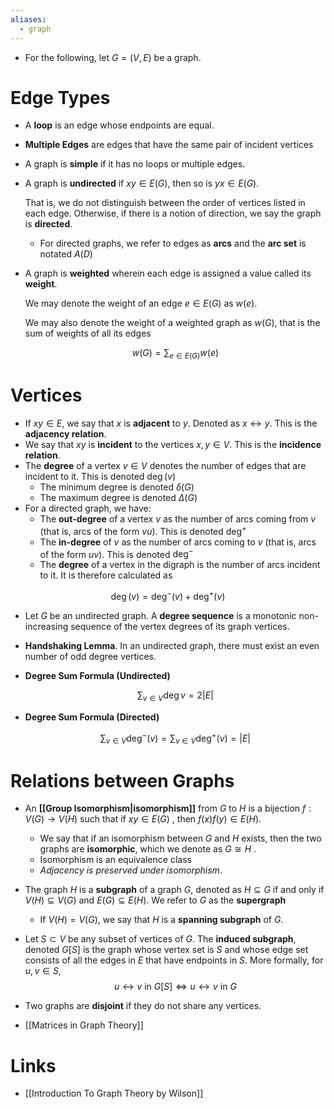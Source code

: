 ```yaml
---
aliases:
  - graph
---
```


* For the following, let $G=(V,E)$ be a graph. 

# Edge Types
* A **loop** is an edge whose endpoints are equal.
* **Multiple Edges** are edges that have the same pair of incident vertices
* A graph is **simple** if it has no loops or multiple edges.

* A graph is **undirected** if $xy\in E(G)$, then so is $yx\in E(G)$. 
  
  That is, we do not distinguish between the order of vertices listed in each edge. Otherwise, if there is a notion of direction, we say the graph is **directed**.
	* For directed graphs, we refer to edges as **arcs** and the **arc set** is notated $A(D)$

* A graph is **weighted** wherein each edge is assigned a value called its **weight**. 
  
  We may denote the weight of an edge $e\in E(G)$ as $w(e)$. 
  
  We may also denote the weight of a weighted graph as $w(G)$, that is the sum of weights of all its edges 
  
  $$
  w(G)=\sum_{e\in E(G)}w(e)
  $$
# Vertices
* If $xy\in E$, we say that $x$ is **adjacent** to $y$. Denoted as $x\leftrightarrow y$. This is the **adjacency relation**.
* We say that $xy$ is **incident** to the vertices $x,y\in V$. This is the **incidence relation**. 
* The **degree** of a vertex $v\in V$ denotes the number of edges that are incident to it. This is denoted $\deg(v)$
	* The minimum degree is denoted $\delta(G)$
	* The maximum degree is denoted $\Delta(G)$
* For a directed graph, we have: 
	* The **out-degree** of a vertex $v$ as the number of arcs coming from $v$ (that is, arcs of the form $vu$). This is denoted $\deg^+$
	* The **in-degree** of $v$ as the number of arcs coming to $v$ (that is, arcs of the form $uv$). This is denoted $\deg^-$
	* The **degree** of a vertex in the digraph is the number of arcs incident to it. It is therefore calculated as 

$$
\deg (v) = \text{deg}^-(v) + \text{deg}^+(v)
$$
* Let $G$ be an undirected graph. A **degree sequence** is a monotonic non-increasing sequence of the vertex degrees of its graph vertices.

* **Handshaking Lemma**. In an undirected graph, there must exist an even number of odd degree vertices.

* **Degree Sum Formula (Undirected)**
  
  $$
  \sum_{v\in V} \deg v = 2|E|
  $$

* **Degree Sum Formula (Directed)**
  
  $$
  \sum_{v\in V} \deg^{-}(v) = \sum_{v\in V} \deg^{+}(v) = |E|
  $$

# Relations between Graphs
* An **[[Group Isomorphism|isomorphism]]** from $G$ to $H$ is a bijection $f:V(G)\to V(H)$ such that if $xy\in E(G)$ , then $f(x)f(y)\in E(H)$. 
	* We say that if an isomorphism between $G$ and $H$ exists, then the two graphs are **isomorphic**, which we denote as $G\cong H$ .
	* Isomorphism is an equivalence class
	* *Adjacency is preserved under isomorphism*.

* The graph $H$ is a **subgraph** of a graph $G$, denoted as $H\subseteq G$ if and only if $V(H)\subseteq V(G)$ and $E(G)\subseteq E(H)$. We refer to $G$ as the **supergraph**
	* If $V(H) = V(G)$, we say that $H$ is a **spanning subgraph** of $G$. 

* Let $S\subset V$ be any subset of vertices of $G$. The **induced subgraph**, denoted $G[S]$ is the graph whose vertex set is $S$ and whose edge set consists of all the edges in $E$ that have endpoints in $S$.  More formally, for $u,v\in S$, 
  $$
  u\leftrightarrow v \text{ in } G[S] \iff u\leftrightarrow v \text{ in } G
  $$

* Two graphs are **disjoint** if they do not share any vertices.




* [[Matrices in Graph Theory]]

# Links
* [[Introduction To Graph Theory by Wilson]]